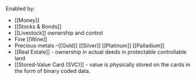 Enabled by:
- [[Money]]
- [[Stocks & Bonds]]
- [[Livestock]] ownership and control
- Fine [[Wine]]
- Precious metals –[[Gold]] [[Silver]] [[Platinum]] [[Palladium]]
- [[Real Estate]] - ownership in actual deeds in protectable controllable land
- [[Stored-Value Card (SVC)]] - value is physically stored on the cards in the form of binary coded data.